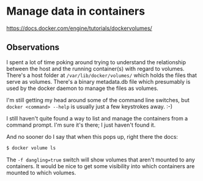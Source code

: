 # Manage data in containers

https://docs.docker.com/engine/tutorials/dockervolumes/

## Observations
I spent a lot of time poking around trying to understand the relationship between the host and the running container(s) with regard to volumes. There's a host folder at `/var/lib/docker/volumes/` which holds the files that serve as volumes. There's a binary metadata.db file which presumably is used by the docker daemon to manage the files as volumes. 

I'm still getting my head around some of the command line switches, but `docker <command> --help` is usually just a few keystrokes away. :-)

I still haven't quite found a way to list and manage the containers from a command prompt. I'm sure it's there; I just haven't found it.

And no sooner do I say that when this pops up, right there the docs:

``` bash
$ docker volume ls
```

The `-f dangling=true` switch will show volumes that aren't mounted to any containers. It would be nice to get some visibility into which containers are mounted to which volumes.
